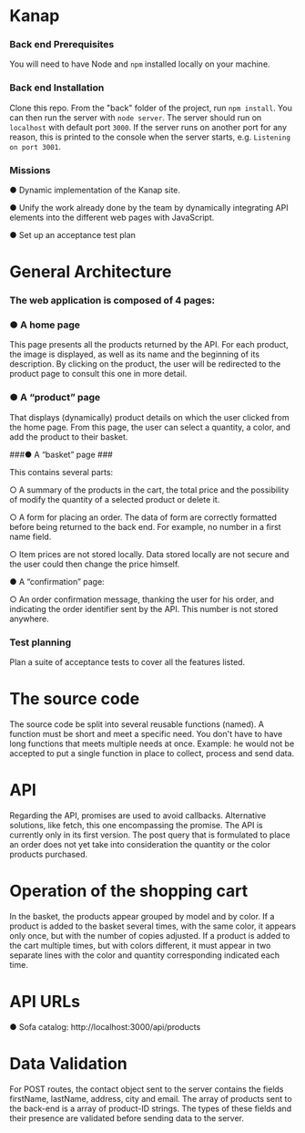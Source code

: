 # Kanap #

### Back end Prerequisites ###

You will need to have Node and `npm` installed locally on your machine.

### Back end Installation ###

Clone this repo. From the "back" folder of the project, run `npm install`. You can then run the server with `node server`. The server should run on `localhost` with default port `3000`. If the server runs on another port for any reason, this is printed to the console when the server starts, e.g. `Listening on port 3001`.

### Missions ###
● Dynamic implementation of the Kanap site.

● Unify the work already done by the team by dynamically integrating API elements into the different web pages with JavaScript.

● Set up an acceptance test plan

# General Architecture

### The web application is composed of 4 pages: ###

### ● A home page ###
This page presents all the products returned by the API.
For each product, the image is displayed, as well as its name and the beginning of its description.
By clicking on the product, the user will be redirected to the product page to consult this one in more detail.

### ● A “product” page ###

That displays (dynamically) product details on which the user clicked from the home page. From this page, the user can select a quantity, a color, and add the product to their basket.

###● A “basket” page ### 

This contains several parts:

○ A summary of the products in the cart, the total price and the possibility of modify the quantity of a selected product or delete it.

○ A form for placing an order. The data of form are correctly formatted before being returned to the back end. For example, no number in a first name field.

○ Item prices are not stored locally. Data stored locally are not secure and the user could then change the price himself.

● A “confirmation” page:

○ An order confirmation message, thanking the user for his order, and indicating the order identifier sent by the API. This number is not stored anywhere.

### Test planning ###

Plan a suite of acceptance tests to cover all the features listed.

# The source code

The source code be split into several reusable functions (named). A function must be short and meet a specific need. You don't have to have long functions that meets multiple needs at once. Example: he would not be accepted to put a single function in place to collect, process and send data.

# API

Regarding the API, promises are used to avoid callbacks. Alternative solutions, like fetch, this one encompassing the promise. The API is currently only in its first version. The post query that is formulated to place an order does not yet take into consideration the quantity or the color products purchased.

# Operation of the shopping cart

In the basket, the products appear grouped by model and by color.
If a product is added to the basket several times, with the same color, it appears only once, but with the number of copies adjusted.
If a product is added to the cart multiple times, but with colors different, it must appear in two separate lines with the color and quantity corresponding indicated each time.

# API URLs

● Sofa catalog: http://localhost:3000/api/products

# Data Validation

For POST routes, the contact object sent to the server contains the fields firstName, lastName, address, city and email. The array of products sent to the back-end is a array of product-ID strings. The types of these fields and their presence are validated before sending data to the server.
